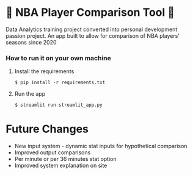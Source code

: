 # 🏀 NBA Player Comparison Tool 🏀 

Data Analytics training project converted into personal development passion project. An app built to allow for comparison of NBA players' seasons since 2020

### How to run it on your own machine

1. Install the requirements

   ```
   $ pip install -r requirements.txt
   ```

2. Run the app

   ```
   $ streamlit run streamlit_app.py
   ```


# Future Changes

- New input system - dynamic stat inputs for hypothetical comparison
- Improved output comparisons
- Per minute or per 36 minutes stat option
- Improved system explanation on site
